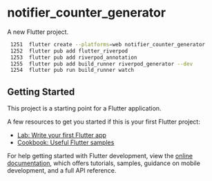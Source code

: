 # notifier_counter_generator

A new Flutter project.

```bash
 1251  flutter create --platforms=web notifier_counter_generator
 1252  flutter pub add flutter_riverpod
 1253  flutter pub add riverpod_annotation
 1255  flutter pub add build_runner riverpod_generator --dev
 1254  flutter pub run build_runner watch

 ```

## Getting Started

This project is a starting point for a Flutter application.

A few resources to get you started if this is your first Flutter project:

- [Lab: Write your first Flutter app](https://docs.flutter.dev/get-started/codelab)
- [Cookbook: Useful Flutter samples](https://docs.flutter.dev/cookbook)

For help getting started with Flutter development, view the
[online documentation](https://docs.flutter.dev/), which offers tutorials,
samples, guidance on mobile development, and a full API reference.
